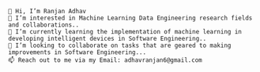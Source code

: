 
    👋 Hi, I’m Ranjan Adhav
    👀 I’m interested in Machine Learning Data Engineering research fields and collaborations..
    🌱 I’m currently learning the implementation of machine learning in developing intelligent devices in Software Engineering..
    💞️ I’m looking to collaborate on tasks that are geared to making improvements in Software Engineering...
    📫 Reach out to me via my Email: adhavranjan6@gmail.com

<!---
RanjanAdhav/RanjanAdhav is a ✨ special ✨ repository because its `README.md` (this file) appears on your GitHub profile.
You can click the Preview link to take a look at your changes.
--->
